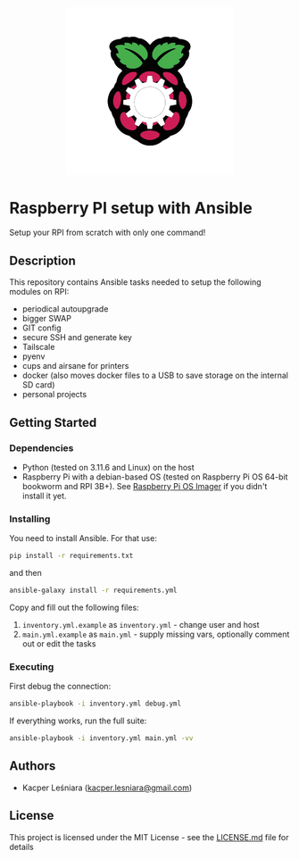 <p align="center">
  <img width="300" src="./assets/ansible-pi-logo.png">
</p>

# Raspberry PI setup with Ansible

Setup your RPI from scratch with only one command!

## Description

This repository contains Ansible tasks needed to setup the following modules on RPI:

* periodical autoupgrade
* bigger SWAP
* GIT config
* secure SSH and generate key
* Tailscale
* pyenv
* cups and airsane for printers
* docker (also moves docker files to a USB to save storage on the internal SD card)
* personal projects

## Getting Started

### Dependencies

* Python (tested on 3.11.6 and Linux) on the host
* Raspberry Pi with a debian-based OS (tested on Raspberry Pi OS 64-bit bookworm and RPI 3B+). See [Raspberry Pi OS Imager](https://www.raspberrypi.com/software/) if you didn't install it yet.

### Installing

You need to install Ansible. For that use:

```sh
pip install -r requirements.txt
```
and then

```sh
ansible-galaxy install -r requirements.yml
```

Copy and fill out the following files:

1. `inventory.yml.example` as `inventory.yml` - change user and host
2. `main.yml.example` as `main.yml` - supply missing vars, optionally comment out or edit the tasks

### Executing

First debug the connection:

```sh
ansible-playbook -i inventory.yml debug.yml
```

If everything works, run the full suite:

```sh
ansible-playbook -i inventory.yml main.yml -vv
```

## Authors

* Kacper Leśniara ([kacper.lesniara@gmail.com](mailto:kacper.lesniara@gmail.com))

## License

This project is licensed under the MIT License - see the [LICENSE.md](./LICENSE.md) file for details
